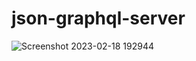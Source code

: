 # json-graphql-server

![Screenshot 2023-02-18 192944](https://user-images.githubusercontent.com/93249038/219869903-ed072193-a92e-48fd-9b1a-9cfaf4afd345.png)

